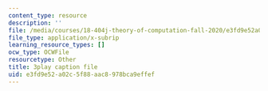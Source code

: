 ```yaml
---
content_type: resource
description: ''
file: /media/courses/18-404j-theory-of-computation-fall-2020/e3fd9e52a02c5f88aac8978bca9effef_q3xvno_KgRY.vtt
file_type: application/x-subrip
learning_resource_types: []
ocw_type: OCWFile
resourcetype: Other
title: 3play caption file
uid: e3fd9e52-a02c-5f88-aac8-978bca9effef
---
```

